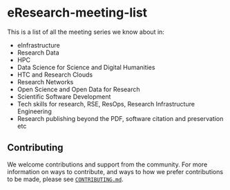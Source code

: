 # eResearch-meeting-list

This is a list of all the meeting series we know about in:

* eInfrastructure
* Research Data
* HPC
* Data Science for Science and Digital Humanities
* HTC and Research Clouds
* Research Networks
* Open Science and Open Data for Research
* Scientific Software Development
* Tech skills for research, RSE, ResOps, Research Infrastructure Engineering
* Research publishing beyond the PDF, software citation and preservation etc

## Contributing

We welcome contributions and support from the community.
For more information on ways to contribute, and ways to how we prefer contributions
to be made, please see [`CONTRIBUTING.md`](CONTRIBUTING.md).

